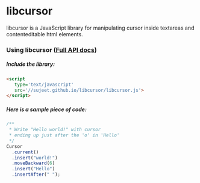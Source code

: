 libcursor
=========

libcursor is a JavaScript library for manipulating cursor inside 
textareas and contenteditable html elements.

### Using libcursor ([Full API docs](//sujeet.github.io/libcursor/Cursor.html))
##### Include the library:
```HTML
<script 
   type='text/javascript' 
   src='//sujeet.github.io/libcursor/libcursor.js'>
</script>
```

##### Here is a sample piece of code:
```javascript
/**
 * Write "Hello world!" with cursor 
 * ending up just after the 'o' in 'Hello' 
 */
Cursor
  .current()
  .insert("world!")
  .moveBackward(6)
  .insert("Hello")
  .insertAfter(" ");
```
